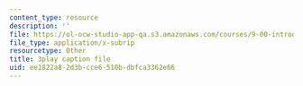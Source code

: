 ```yaml
---
content_type: resource
description: ''
file: https://ol-ocw-studio-app-qa.s3.amazonaws.com/courses/9-00-introduction-to-psychology-fall-2004/ee1822a82d3bcce6510bdbfca3362e66_10491.srt
file_type: application/x-subrip
resourcetype: Other
title: 3play caption file
uid: ee1822a8-2d3b-cce6-510b-dbfca3362e66
---
```


